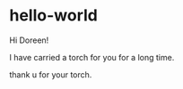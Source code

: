 # hello-world

Hi Doreen!

I have carried a torch for you for a long time.

thank u for your torch.
